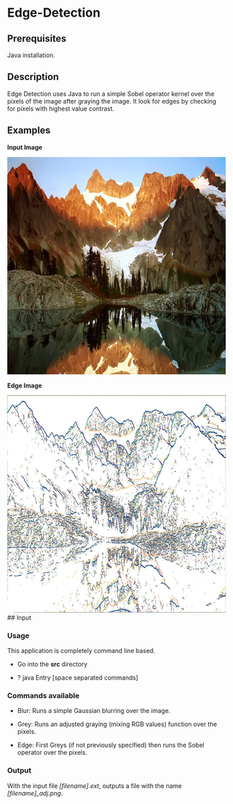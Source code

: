 # Edge-Detection

## Prerequisites

Java installation.
## Description

Edge Detection uses Java to run a simple Sobel operator kernel over the pixels of the image after graying the image. It look for edges by checking for pixels with highest value contrast.

## Examples
<p><b> Input Image </b></p>
<img src="/images/Mountains.jpg" width="800" height="500"/>
<p><b> Edge Image </b></p>
<img src="/images/Mountainsconverted.png" width="800" height="500"/>
## Input

### Usage
This application is completely command line based.

- Go into the **src** directory

- ? java Entry [space separated commands]


### Commands available

- Blur: Runs a simple Gaussian blurring over the image.

- Grey: Runs an adjusted graying (mixing RGB values) function over the pixels.

- Edge: First Greys (if not previously specified) then runs the Sobel operator over the pixels. 


### Output
With the input file *[filename].ext*, outputs a file with the name *[filename]_adj.png*.


